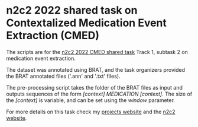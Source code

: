 # n2c2 2022 shared task on Contextalized Medication Event Extraction (CMED)
The scripts are for the <a href="https://n2c2.dbmi.hms.harvard.edu/2022-track-1" target="_blank">n2c2 2022 CMED shared task</a> Track 1, subtask 2 on medication event extraction.

The dataset was annotated using BRAT, and the task organizers provided the BRAT annotated files ('.ann' and '.txt' files).

The pre-processing script takes the folder of the BRAT files as input and outputs sequences of the form <i>[context] MEDICATION [context]</i>. 
The size of the <i>[context]</i> is variable, and can be set using the <i>window</i> parameter.

For more details on this task check my <a href="" target="_blank">projects website</a> and the <a href="https://n2c2.dbmi.hms.harvard.edu/2022-track-1" target="_blank">n2c2 website</a>.

